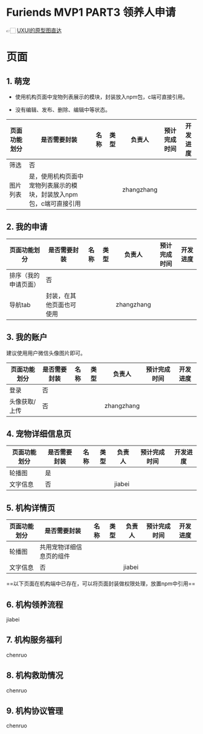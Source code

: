 # Furiends MVP1 PART3 领养人申请

👉🏻  [UXUI的原型图直达](https://www.figma.com/file/aJBDuIyvz7WM8loBn0vFmG/Furiends?node-id=2%3A2)

# 页面

## 1. 萌宠

- 使用机构页面中宠物列表展示的模块，封装放入npm包，c端可直接引用。

- 没有编辑、发布、删除、编辑中等状态。

| 页面功能划分         | 是否需要封装 | 名称 | 类型 | 负责人 | 预计完成时间 | 开发进度 |
| ---------------------------------------------- | ------------ | ----------- | ---- | ------ | ------------ | -------- |
| 筛选     | 否 |      |      |        |              |          |
| 图片列表 | 是，使用机构页面中宠物列表展示的模块，封装放入npm包，c端可直接引用 | | |zhangzhang | | |

## 2. 我的申请

| 页面功能划分         | 是否需要封装             | 名称 | 类型 | 负责人 | 预计完成时间 | 开发进度 |
| -------------------- | ------------------------ | ---- | ---- | ------ | ------------ | -------- |
| 排序（我的申请页面） | 否                       |      |      |        |              |          |
| 导航tab              | 封装，在其他页面也可使用 |      |      |  zhangzhang      |              |          |

## 3. 我的账户

建议使用用户微信头像图片即可。

| 页面功能划分  | 是否需要封装 | 名称 | 类型 | 负责人 | 预计完成时间 | 开发进度 |
| ------------- | ------------ | ---- | ---- | ------ | ------------ | -------- |
| 登录          | 否           |      |      |        |              |          |
| 头像获取/上传 | 否           |      |      |   zhangzhang     |              |          |

## 4. 宠物详细信息页

| 页面功能划分 | 是否需要封装 | 名称 | 类型 | 负责人 | 预计完成时间 | 开发进度 |
| ------------ | ------------ | ---- | ---- | ------ | ------------ | -------- |
| 轮播图       | 是           |      |      |        |              |          |
| 文字信息     | 否           |      |      | jiabei   |              |          |

## 5. 机构详情页

| 页面功能划分 | 是否需要封装             | 名称 | 类型 | 负责人 | 预计完成时间 | 开发进度 |
| ------------ | ------------------------ | ---- | ---- | ------ | ------------ | -------- |
| 轮播图       | 共用宠物详细信息页的组件 |      |      |        |              |          |
| 文字信息     | 否                       |      |      |   jiabei     |              |          |

==以下页面在机构端中已存在，可以将页面封装做权限处理，放置npm中引用==

## 6. 机构领养流程
jiabei

## 7. 机构服务福利
chenruo

## 8. 机构救助情况
chenruo

## 9. 机构协议管理
chenruo
